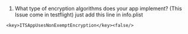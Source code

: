 1. What type of encryption algorithms does your app implement? (This Issue come in testflight)
just add this line in info.plist
```
<key>ITSAppUsesNonExemptEncryption</key><false/>
```

